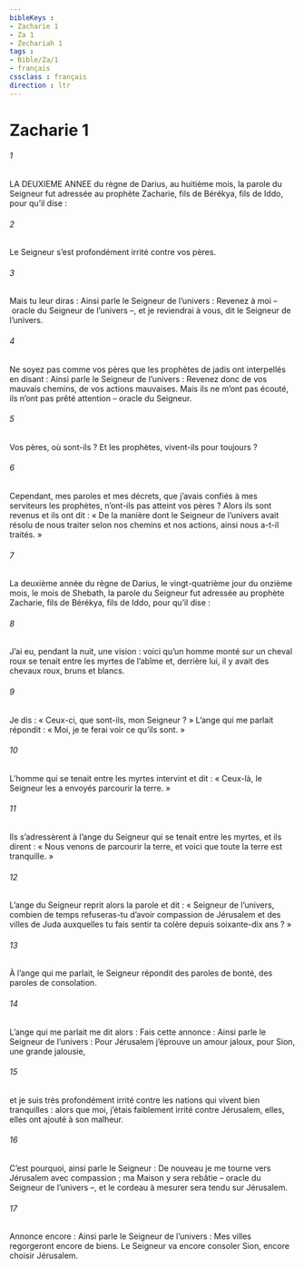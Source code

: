 ```yaml
---
bibleKeys : 
- Zacharie 1
- Za 1
- Zechariah 1
tags : 
- Bible/Za/1
- français
cssclass : français
direction : ltr
---
```


# Zacharie 1

###### 1
LA DEUXIEME ANNEE du règne de Darius, au huitième mois, la parole du Seigneur fut adressée au prophète Zacharie, fils de Bérékya, fils de Iddo, pour qu’il dise :
###### 2
Le Seigneur s’est profondément irrité contre vos pères.
###### 3
Mais tu leur diras : Ainsi parle le Seigneur de l’univers : Revenez à moi – oracle du Seigneur de l’univers –, et je reviendrai à vous, dit le Seigneur de l’univers.
###### 4
Ne soyez pas comme vos pères que les prophètes de jadis ont interpellés en disant : Ainsi parle le Seigneur de l’univers : Revenez donc de vos mauvais chemins, de vos actions mauvaises. Mais ils ne m’ont pas écouté, ils n’ont pas prêté attention – oracle du Seigneur.
###### 5
Vos pères, où sont-ils ? Et les prophètes, vivent-ils pour toujours ?
###### 6
Cependant, mes paroles et mes décrets, que j’avais confiés à mes serviteurs les prophètes, n’ont-ils pas atteint vos pères ? Alors ils sont revenus et ils ont dit : « De la manière dont le Seigneur de l’univers avait résolu de nous traiter selon nos chemins et nos actions, ainsi nous a-t-il traités. »
###### 7
La deuxième année du règne de Darius, le vingt-quatrième jour du onzième mois, le mois de Shebath, la parole du Seigneur fut adressée au prophète Zacharie, fils de Bérékya, fils de Iddo, pour qu’il dise :
###### 8
J’ai eu, pendant la nuit, une vision : voici qu’un homme monté sur un cheval roux se tenait entre les myrtes de l’abîme et, derrière lui, il y avait des chevaux roux, bruns et blancs.
###### 9
Je dis : « Ceux-ci, que sont-ils, mon Seigneur ? » L’ange qui me parlait répondit : « Moi, je te ferai voir ce qu’ils sont. »
###### 10
L’homme qui se tenait entre les myrtes intervint et dit : « Ceux-là, le Seigneur les a envoyés parcourir la terre. »
###### 11
Ils s’adressèrent à l’ange du Seigneur qui se tenait entre les myrtes, et ils dirent : « Nous venons de parcourir la terre, et voici que toute la terre est tranquille. »
###### 12
L’ange du Seigneur reprit alors la parole et dit : « Seigneur de l’univers, combien de temps refuseras-tu d’avoir compassion de Jérusalem et des villes de Juda auxquelles tu fais sentir ta colère depuis soixante-dix ans ? »
###### 13
À l’ange qui me parlait, le Seigneur répondit des paroles de bonté, des paroles de consolation.
###### 14
L’ange qui me parlait me dit alors : Fais cette annonce : Ainsi parle le Seigneur de l’univers :
Pour Jérusalem j’éprouve un amour jaloux,
pour Sion, une grande jalousie,
###### 15
et je suis très profondément irrité
contre les nations qui vivent bien tranquilles :
alors que moi, j’étais faiblement irrité contre Jérusalem,
elles, elles ont ajouté à son malheur.
###### 16
C’est pourquoi, ainsi parle le Seigneur :
De nouveau je me tourne vers Jérusalem avec compassion ;
ma Maison y sera rebâtie
– oracle du Seigneur de l’univers –,
et le cordeau à mesurer sera tendu sur Jérusalem.
###### 17
Annonce encore : Ainsi parle le Seigneur de l’univers :
Mes villes regorgeront encore de biens.
Le Seigneur va encore consoler Sion,
encore choisir Jérusalem.

